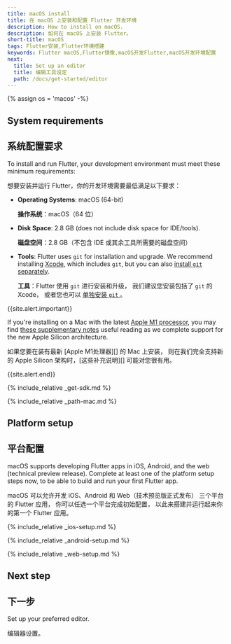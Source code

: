 ```yaml
---
title: macOS install
title: 在 macOS 上安装和配置 Flutter 开发环境
description: How to install on macOS.
description: 如何在 macOS 上安装 Flutter。
short-title: macOS
tags: Flutter安装,Flutter环境搭建
keywords: Flutter macOS,Flutter镜像,macOS开发Flutter,macOS开发环境配置
next:
  title: Set up an editor
  title: 编辑工具设定
  path: /docs/get-started/editor
---
```


{% assign os = 'macos' -%}

## System requirements

## 系统配置要求

To install and run Flutter,
your development environment must meet these minimum requirements:

想要安装并运行 Flutter，你的开发环境需要最低满足以下要求：

- **Operating Systems**: macOS (64-bit)

  **操作系统**：macOS（64 位）

- **Disk Space**: 2.8 GB (does not include disk space for IDE/tools).

  **磁盘空间**：2.8 GB（不包含 IDE 或其余工具所需要的磁盘空间） 

- **Tools**: Flutter uses `git` for installation and upgrade. We recommend
  installing [Xcode][], which includes `git`, but you can also 
  [install `git` separately][]. 
  
  **工具**：Flutter 使用 `git` 进行安装和升级， 我们建议您安装包括了 `git` 的 Xcode，
  或者您也可以 [单独安装 `git` ][install `git` separately]。

{{site.alert.important}}

  If you're installing on a Mac with the latest [Apple M1 processor][],
  you may find [these supplementary notes][] useful reading as we complete support
  for the new Apple Silicon architecture.

  如果您要在装有最新 [Apple M1处理器][] 的 Mac 上安装，
  则在我们完全支持新的 Apple Silicon 架构时，[这些补充说明][] 可能对您很有用。

{{site.alert.end}}

{% include_relative _get-sdk.md %}

{% include_relative _path-mac.md %}

## Platform setup

## 平台配置

macOS supports developing Flutter apps in iOS, Android,
and the web (technical preview release).
Complete at least one of the platform setup steps now,
to be able to build and run your first Flutter app.

macOS 可以允许开发 iOS、Android 和 Web（技术预览版正式发布）
三个平台的 Flutter 应用，
你可以任选一个平台完成初始配置，
以此来搭建并运行起来你的第一个 Flutter 应用。

{% include_relative _ios-setup.md %}

{% include_relative _android-setup.md %}

{% include_relative _web-setup.md %}

## Next step

## 下一步

Set up your preferred editor.

编辑器设置。

[Apple M1 processor]: https://www.apple.com/mac/m1
[these supplementary notes]: https://github.com/flutter/flutter/wiki/Developing-with-Flutter-on-Apple-Silicon
[Xcode]: https://developer.apple.com/xcode/
[install `git` separately]: https://git-scm.com/download/mac